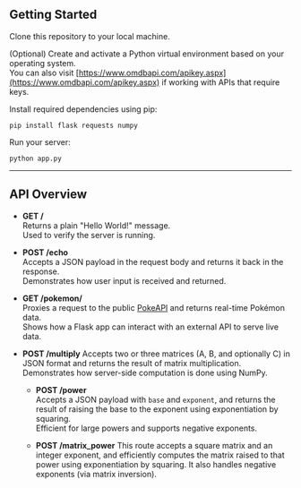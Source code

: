 ## Getting Started

Clone this repository to your local machine.

(Optional) Create and activate a Python virtual environment based on your operating system.  
You can also visit [https://www.omdbapi.com/apikey.aspx](https://www.omdbapi.com/apikey.aspx) if working with APIs that require keys.

Install required dependencies using pip:

```
pip install flask requests numpy
```

Run your server:

```
python app.py
```

---

## API Overview

- **GET /**  
  Returns a plain "Hello World!" message.  
  Used to verify the server is running.

- **POST /echo**  
  Accepts a JSON payload in the request body and returns it back in the response.  
  Demonstrates how user input is received and returned.

- **GET /pokemon/<name>**  
  Proxies a request to the public [PokeAPI](https://pokeapi.co/) and returns real-time Pokémon data.  
  Shows how a Flask app can interact with an external API to serve live data.

- **POST /multiply**
  Accepts two or three matrices (A, B, and optionally C) in JSON format and returns the result of matrix multiplication.
  Demonstrates how server-side computation is done using NumPy.

  - **POST /power**  
  Accepts a JSON payload with `base` and `exponent`, and returns the result of raising the base to the exponent using exponentiation by squaring.  
  Efficient for large powers and supports negative exponents.  

  - **POST /matrix_power**
    This route accepts a square matrix and an integer exponent, and efficiently computes the matrix raised to that power using exponentiation by squaring. It also handles negative exponents (via matrix inversion).




